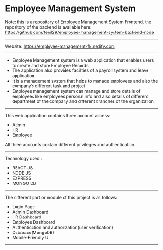 # Employee Management System

Note: this is a repository of Employee Management System Frontend. the repository of the backend is available here: https://github.com/fenil29/employee-management-system-backend-node

-------------

Website: https://employee-management-fk.netlify.com

-------------

- Employee Management system is a web application that enables users to create and store Employee Records
- The application also provides facilities of a payroll system and leave application
- It is a management system that helps to manage employees and also the company’s different task and project
- Employee management system can manage and store details of employees like employees personal info and also details of different department of the company and different branches of the organization

-------------

This web application contains three account access:
- Admin
- HR
- Employee

All three accounts contain different privileges and authentication.

-------------
Technology used :
- REACT JS
- NODE JS 
- EXPRESS
- MONGO DB

-------------

The different part or module of this project is as follows:
- Login Page
- Admin Dashboard
- HR Dashboard
- Employee Dashboard
- Authentication and authorization(user verification)
- Database(MongoDB)
- Mobile-Friendly UI

-------------


